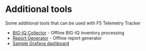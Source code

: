 # Additional tools

Some additional tools that can be used with F5 Telemetry Tracker

- [BIG-IQ Collector](/contrib/bigiq-collect) - Offline BIG-IQ inventory processing
- [Report Generator](/contrib/report-generator) - Offline report generator
- [Sample Grafana dashboard](/contrib/grafana)
